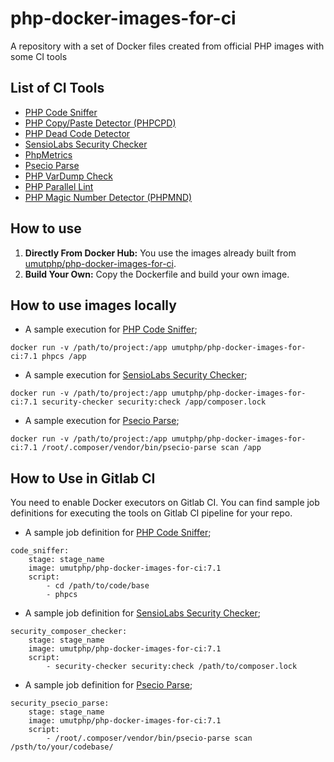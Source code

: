 # php-docker-images-for-ci
A repository with a set of Docker files created from official PHP images with some CI tools

## List of CI Tools ##
- [PHP Code Sniffer](https://github.com/squizlabs/PHP_CodeSniffer)
- [PHP Copy/Paste Detector (PHPCPD)](https://github.com/sebastianbergmann/phpcpd)
- [PHP Dead Code Detector](https://github.com/sebastianbergmann/phpdcd)
- [SensioLabs Security Checker](https://github.com/sensiolabs/security-checker)
- [PhpMetrics](https://www.phpmetrics.org/)
- [Psecio Parse](https://github.com/psecio/parse)
- [PHP VarDump Check](https://github.com/JakubOnderka/PHP-Var-Dump-Check)
- [PHP Parallel Lint](https://github.com/JakubOnderka/PHP-Parallel-Lint)
- [PHP Magic Number Detector (PHPMND)](https://github.com/povils/phpmnd)

## How to use ##
1. **Directly From Docker Hub:** You use the images already built from [umutphp/php-docker-images-for-ci](https://cloud.docker.com/repository/registry-1.docker.io/umutphp/php-docker-images-for-ci).
2. **Build Your Own:** Copy the Dockerfile and build your own image.

## How to use images locally ##
* A sample execution for [PHP Code Sniffer](https://github.com/squizlabs/PHP_CodeSniffer);

```
docker run -v /path/to/project:/app umutphp/php-docker-images-for-ci:7.1 phpcs /app
```

* A sample execution for [SensioLabs Security Checker](https://github.com/sensiolabs/security-checker);

```
docker run -v /path/to/project:/app umutphp/php-docker-images-for-ci:7.1 security-checker security:check /app/composer.lock
```

* A sample execution for [Psecio Parse](https://github.com/psecio/parse);

```
docker run -v /path/to/project:/app umutphp/php-docker-images-for-ci:7.1 /root/.composer/vendor/bin/psecio-parse scan /app
```

## How to Use in Gitlab CI ##
You need to enable Docker executors on Gitlab CI. You can find sample job definitions for executing the tools on Gitlab CI pipeline for your repo. 

* A sample job definition for [PHP Code Sniffer](https://github.com/squizlabs/PHP_CodeSniffer);

```
code_sniffer:
    stage: stage_name
    image: umutphp/php-docker-images-for-ci:7.1
    script:
        - cd /path/to/code/base
        - phpcs 
```

* A sample job definition for [SensioLabs Security Checker](https://github.com/sensiolabs/security-checker);

```
security_composer_checker:
    stage: stage_name
    image: umutphp/php-docker-images-for-ci:7.1
    script:
        - security-checker security:check /path/to/composer.lock
```

* A sample job definition for [Psecio Parse](https://github.com/psecio/parse);

```
security_psecio_parse:
    stage: stage_name
    image: umutphp/php-docker-images-for-ci:7.1
    script:
        - /root/.composer/vendor/bin/psecio-parse scan /psth/to/your/codebase/
```